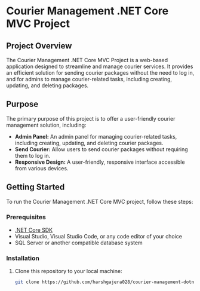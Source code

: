 # Courier Management .NET Core MVC Project

## Project Overview

The Courier Management .NET Core MVC Project is a web-based application designed to streamline and manage courier services. It provides an efficient solution for sending courier packages without the need to log in, and for admins to manage courier-related tasks, including creating, updating, and deleting packages.

## Purpose

The primary purpose of this project is to offer a user-friendly courier management solution, including:

- **Admin Panel:** An admin panel for managing courier-related tasks, including creating, updating, and deleting courier packages.
- **Send Courier:** Allow users to send courier packages without requiring them to log in.
- **Responsive Design:** A user-friendly, responsive interface accessible from various devices.

## Getting Started

To run the Courier Management .NET Core MVC project, follow these steps:

### Prerequisites

- [.NET Core SDK](https://dotnet.microsoft.com/download)
- Visual Studio, Visual Studio Code, or any code editor of your choice
- SQL Server or another compatible database system

### Installation

1. Clone this repository to your local machine:

   ```bash
   git clone https://github.com/harshgajera028/courier-management-dotnet.git
